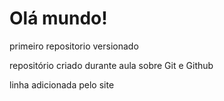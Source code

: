 # Olá mundo!
 primeiro repositorio versionado

repositório criado durante aula sobre Git e Github

linha adicionada pelo site
